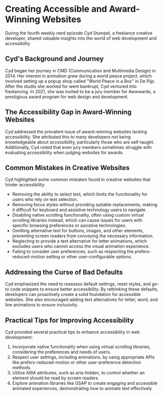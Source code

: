 # Creating Accessible and Award-Winning Websites

During the fourth weekly nerd episode Cyd Stumpel, a freelance creative developer, shared valuable insights into the world of web development and accessibility

## Cyd's Background and Journey

Cyd began her journey in CMD (Communication and Multimedia Design) in 2014. Her interest in animation grew during a world peace project, which involved setting up a popup shop called "World Peace in a Box" in De Pijp. After the studio she worked for went bankrupt, Cyd ventured into freelancing. In 2021, she was invited to be a jury member for Awwwards, a prestigious award program for web design and development.

## The Accessibility Gap in Award-Winning Websites

Cyd addressed the prevalent issue of award-winning websites lacking accessibility. She attributed this to many developers not being knowledgeable about accessibility, particularly those who are self-taught. Additionally, Cyd noted that even jury members sometimes struggle with evaluating accessibility when judging websites for awards.

## Common Mistakes in Creative Websites

Cyd highlighted some common mistakes found in creative websites that hinder accessibility:

- Removing the ability to select text, which limits the functionality for users who rely on text selection.
- Removing focus styles without providing suitable replacements, making it difficult for keyboard and assistive technology users to navigate.
- Disabling native scrolling functionality, often using custom virtual scrolling libraries instead, which can cause issues for users with specific browsing preferences or assistive technologies.
- Omitting alternative text for buttons, images, and other elements, preventing screen readers from conveying the necessary information.
- Neglecting to provide a text alternative for letter animations, which excludes users who cannot access the visual animation experience.
- Failing to consider user preferences, such as respecting the prefers-reduced-motion setting or other user-configurable options.

## Addressing the Curse of Bad Defaults

Cyd emphasized the need to reassess default settings, reset styles, and go-to code snippets to ensure better accessibility. By rethinking these defaults, developers can proactively create a solid foundation for accessible websites. She also encouraged adding text alternatives for letter, word, and line animations to ensure inclusivity.

## Practical Tips for Improving Accessibility

Cyd provided several practical tips to enhance accessibility in web development:

1. Incorporate native functionality when using virtual scrolling libraries, considering the preferences and needs of users.
2. Respect user settings, including animations, by using appropriate APIs like prefers-reduced-motion or other user-preference detection methods.
3. Utilize ARIA attributes, such as aria-hidden, to control whether an element should be read by screen readers.
4. Explore animation libraries like GSAP to create engaging and accessible animated experiences, demonstrating how to animate text effectively